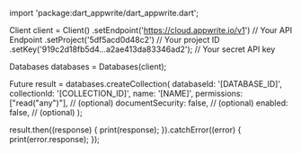 import 'package:dart_appwrite/dart_appwrite.dart';

Client client = Client()
  .setEndpoint('https://cloud.appwrite.io/v1') // Your API Endpoint
  .setProject('5df5acd0d48c2') // Your project ID
  .setKey('919c2d18fb5d4...a2ae413da83346ad2'); // Your secret API key

Databases databases = Databases(client);

Future result = databases.createCollection(
  databaseId: '[DATABASE_ID]',
  collectionId: '[COLLECTION_ID]',
  name: '[NAME]',
  permissions: ["read("any")"], // (optional)
  documentSecurity: false, // (optional)
  enabled: false, // (optional)
);

result.then((response) {
  print(response);
}).catchError((error) {
  print(error.response);
});
